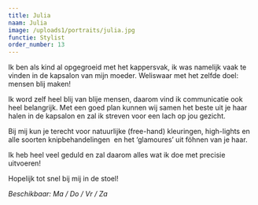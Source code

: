 ```yaml
---
title: Julia
naam: Julia
image: /uploads1/portraits/julia.jpg
functie: Stylist
order_number: 13
---
```


Ik ben als kind al opgegroeid met het kappersvak, ik was namelijk vaak te vinden in de kapsalon van mijn moeder. Weliswaar met het zelfde doel: mensen blij maken\!

Ik word zelf heel blij van blije mensen, daarom vind ik communicatie ook heel belangrijk. Met een goed plan kunnen wij samen het beste uit je haar halen in de kapsalon en zal ik streven voor een lach op jou gezicht.

Bij mij kun je terecht voor natuurlijke (free-hand) kleuringen, high-lights en alle soorten knipbehandelingen&nbsp; en het ‘glamoures’ uit föhnen van je haar.

Ik heb heel veel geduld en zal daarom alles wat ik doe met precisie uitvoeren\!

Hopelijk tot snel bij mij in de stoel\!

*Beschikbaar: Ma / Do / Vr / Za*